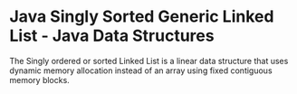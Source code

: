 # Java Singly Sorted Generic Linked List - Java Data Structures

The Singly ordered or sorted Linked List is a linear data structure
that uses dynamic memory allocation instead of an array using fixed 
contiguous memory blocks.


